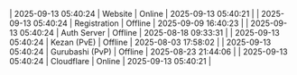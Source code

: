 | 2025-09-13 05:40:24 | Website | Online | 2025-09-13 05:40:21 |
| 2025-09-13 05:40:24 | Registration | Offline | 2025-09-09 16:40:23 |
| 2025-09-13 05:40:24 | Auth Server | Offline | 2025-08-18 09:33:31 |
| 2025-09-13 05:40:24 | Kezan (PvE) | Offline | 2025-08-03 17:58:02 |
| 2025-09-13 05:40:24 | Gurubashi (PvP) | Offline | 2025-08-23 21:44:06 |
| 2025-09-13 05:40:24 | Cloudflare | Online | 2025-09-13 05:40:21 |
